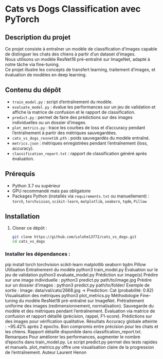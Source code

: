 # Cats vs Dogs Classification avec PyTorch

## Description du projet
Ce projet consiste à entraîner un modèle de classification d’images capable de distinguer les chats des chiens à partir d’un dataset d’images.  
Nous utilisons un modèle ResNet18 pré-entraîné sur ImageNet, adapté à notre tâche via fine-tuning.  
Ce projet illustre les concepts de transfert learning, traitement d’images, et évaluation de modèles en deep learning.

## Contenu du dépôt
- `train_model.py` : script d’entraînement du modèle.  
- `evaluate_model.py` : évalue les performances sur un jeu de validation et affiche la matrice de confusion et le rapport de classification.  
- `predict.py` : permet de faire des prédictions sur des images individuelles ou un dossier d’images.  
- `plot_metrics.py` : trace les courbes de loss et d’accuracy pendant l’entraînement à partir des métriques sauvegardées.  
- `cats_vs_dogs_resnet18.pth` : poids sauvegardés du modèle entraîné.  
- `metrics.json` : métriques enregistrées pendant l’entraînement (loss, accuracy).  
- `classification_report.txt` : rapport de classification généré après évaluation.  

## Prérequis
- Python 3.7 ou supérieur  
- GPU recommandé mais pas obligatoire  
- Packages Python (installés via `requirements.txt` ou manuellement) :  
  `torch`, `torchvision`, `scikit-learn`, `matplotlib`, `seaborn`, `tqdm`, `Pillow`

## Installation
1. Cloner ce dépôt :  
   ```bash
   git clone https://github.com/Lolohe13772/cats_vs_dogs.git
   cd cats_vs_dogs
### Installer les dépendances :
pip install torch torchvision scikit-learn matplotlib seaborn tqdm Pillow
Utilisation
Entraînement du modèle
python3 train_model.py
Évaluation sur le jeu de validation
python3 evaluate_model.py
Prédiction sur image(s)
Prédire sur une image individuelle :
python3 predict.py path/to/image.jpg
Prédire sur un dossier d’images :
python3 predict.py path/to/folder/
Exemple de sortie :
Image: data/val/cats/2668.jpg -> Prediction: Cat (probabilité: 0.82)
Visualisation des métriques
python3 plot_metrics.py
Méthodologie
Fine-tuning du modèle ResNet18 pré-entraîné sur ImageNet.
Prétraitement uniforme des images (redimensionnement, normalisation).
Sauvegarde du modèle et des métriques pendant l’entraînement.
Évaluation via matrice de confusion et rapport détaillé (précision, rappel, F1-score).
Prédictions sur des images pour vérification qualitative.
Résultats
Accuracy globale atteinte : ~95.42% après 2 epochs.
Bon compromis entre précision pour les chats et les chiens.
Rapport détaillé disponible dans classification_report.txt.
Remarques
Pour améliorer les performances, augmenter le nombre d’epochs dans train_model.py.
Le script predict.py permet des tests rapides et manuels.
plot_metrics.py offre une visualisation claire de la progression de l’entraînement.
Auteur
Laurent Henon